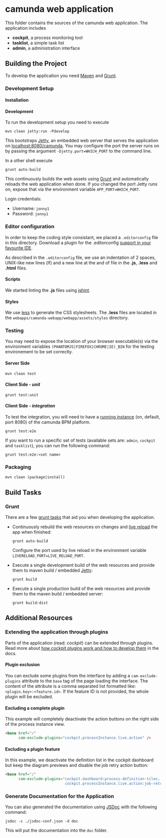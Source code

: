 # camunda web application

This folder contains the sources of the camunda web application. The application includes

-   __cockpit__, a process monitoring tool
-   __tasklist__, a simple task list
-   __admin__, a administration interface


## Building the Project

To develop the application you need [Maven](https://maven.apache.org/) and [Grunt](http://gruntjs.com).


### Development Setup

#### Installation



#### Development

To run the development setup you need to execute

```
mvn clean jetty:run -Pdevelop
```

This bootstraps [Jetty](http://www.eclipse.org/jetty/), an embedded web server that serves the application on [localhost:8080/camunda](http://localhost:8080/camunda).
You may configure the port the server runs on by passing the argument `-Djetty.port=WHICH_PORT` to the command line.

In a other shell execute

```
grunt auto-build
```

This continuously builds the web assets using [Grunt](http://gruntjs.com) and automatically reloads the web application when done.
If you changed the port Jetty runs on, expose that via the environment variable `APP_PORT=WHICH_PORT`.

Login credentials:
* Username: `jonny1`
* Password: `jonny1`




### Editor configuration

In order to keep the coding style consistant, we placed a `.editorconfig` file in this directory.
Download a plugin for the .editorconfig [support in your favourite IDE](http://editorconfig.org/#download).

As described in the `.editorconfig` file, we use an indentation of 2 spaces,
UNIX-like new lines (lf) and a new line at the and of file in the **.js**, **.less** and **.html** files.

#### Scripts

We started linting the **.js** files using [jshint](http://www.jshint.com/).

#### Styles

We use [less](http://less.github.io) to generate the CSS stylesheets.
The **.less** files are located in the `webapps/camunda-webapp/webapp/assets/styles` directory.


### Testing

You may need to expose the location of your browser executable(s) via
the environment variables `(PHANTOMJS|FIREFOX|CHROME|IE)_BIN` for the testing environement to be set correctly.

#### Server Side

```
mvn clean test
```

#### Client Side - _unit_

```
grunt test:unit
```

#### Client Side - _integration_

To test the integration, you will need to have a [running instance](#development-setup) (on, default, port 8080) of the camunda BPM platform.

```
grunt test:e2e
```

If you want to run a specific set of tests (available sets are: `admin`, `cockpit` and `tasklist`), you can run the following command:

```
grunt test:e2e:<set name>
```


### Packaging

```
mvn clean (package|install)
```


## Build Tasks

### Grunt

There are a few [grunt tasks](http://gruntjs.com/) that aid you when developing the application.

-   Continuously rebuild the web resources on changes and [live reload](http://livereload.com/) the app when finished:

    ```
    grunt auto-build
    ```

    Configure the port used by live reload in the environment variable `LIVERELOAD_PORT=LIVE_RELOAD_PORT`.

-   Execute a single development build of the web resources and provide them to maven build / embedded [Jetty](http://www.eclipse.org/jetty/):

    ```
    grunt build
    ```

-   Execute a single production build of the web resources and provide them to the maven build / embedded server:

    ```
    grunt build:dist
    ```


## Additional Resources

### Extending the application through plugins

Parts of the application (read: _cockpit_) can be extended through plugins.
Read more about [how cockpit plugins work and how to develop them](http://docs.camunda.org/latest/real-life/how-to/#cockpit-how-to-develop-a-cockpit-plugin) in the docs.

#### Plugin exclusion

You can exclude some plugins from the interface by adding a `cam-exclude-plugins`
attribute to the `base` tag of the page loading the interface.
The content of the attribute is a comma separated list formatted like: `<plugin.key>:<feature.id>`.
If the feature ID is not provided, the whole plugin will be excluded.

#### Excluding a complete plugin

This example will completely deactivate the action buttons on the right side of the process instance view.

```html
<base href="/"
      cam-exclude-plugins="cockpit.processInstance.live.action" />
```

#### Excluding a plugin feature

In this example, we deactivate the definition list in the cockpit dashboard
but keep the diagram previews and disable the job retry action button:

```html
<base href="/"
      cam-exclude-plugins="cockpit.dashboard:process-definition-tiles,
                           cockpit.processInstance.live.action:job-retry-action" />
```


### Generate Documentation for the Application

You can also generated the documentation using [JSDoc](http://usejsdoc.org/) with the following command:

```
jsdoc -c ./jsdoc-conf.json -d doc
```

This will put the documentation into the `doc` folder.
